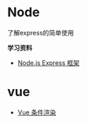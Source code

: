# Node
了解express的简单使用

**学习资料**
* [Node.js Express 框架](https://www.runoob.com/nodejs/nodejs-express-framework.html)

# vue
* [Vue 条件渲染](https://cn.vuejs.org/v2/guide/conditional.html)